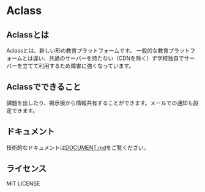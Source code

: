 # Aclass

## Aclassとは

Aclassとは、新しい形の教育プラットフォームです。
一般的な教育プラットフォームとは違い、共通のサーバーを持たない（CDNを除く）ず学校独自でサーバーを立てて利用するため障害に強くなっています。

## Aclassでできること

課題を出したり、掲示板から情報共有することができます。メールでの通知も設定できます。

## ドキュメント

技術的なドキュメントは[DOCUMENT.md](DOCUMENT.md)をご覧ください。

## ライセンス

MIT LICENSE
